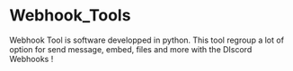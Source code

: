 # Webhook_Tools
Webhook Tool is software developped in python. This tool regroup a lot of option for send message, embed, files and more with the DIscord Webhooks ! 
